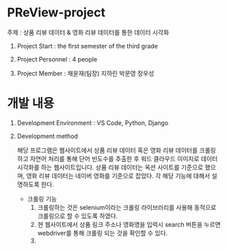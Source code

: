 # PReView-project

주제 : 상품 리뷰 데이터 & 영화 리뷰 데이터를 통한 데이터 시각화

1. Project Start : the first semester of the third grade

2. Project Personnel : 4 people

3. Project Member : 채윤재(팀장) 지하린 박문영 장우성

# 개발 내용

1. Development Environment : VS Code, Python, Django 

2. Development method 

   해당 프로그램은 웹사이트에서 상품 리뷰 데이터 혹은 영화 리뷰 데이터를 크롤링 하고 자연어 처리를 통해 단어 빈도수를 추출한 후 워드 클라우드 이미지로 데이터 시각화를 하는 웹사이트입니다. 상품 리뷰 데이터는 옥션 사이트를 기준으로 했으며, 영화 리뷰 데이터는 네이버 영화를 기준으로 잡았다. 각 해당 기능에 대해서 설명하도록 한다.
   - 크롤링 기능
     1. 크롤링하는 것은 selenium이라는 크롤링 라이브러리를 사용해 동적으로 크롤링으로 할 수 있도록 하였다.
     2. 현 웹사이트에서 상품 링크 주소나 영화명을 입력시 search 버튼을 누르면 webdriver를 통해 크롤링 되는 것을 확인할 수 있다.
     3. 
